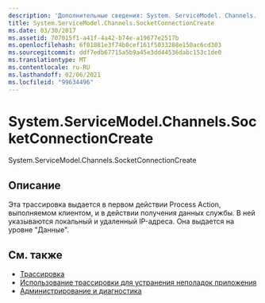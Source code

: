 ```yaml
---
description: 'Дополнительные сведения: System. ServiceModel. Channels. Соккетконнектионкреате'
title: System.ServiceModel.Channels.SocketConnectionCreate
ms.date: 03/30/2017
ms.assetid: 707015f1-a41f-4a42-b74e-a19677e2517b
ms.openlocfilehash: 6f01881e3f74b0cef161f5033288e150ac6cd303
ms.sourcegitcommit: ddf7edb67715a5b9a45e3dd44536dabc153c1de0
ms.translationtype: MT
ms.contentlocale: ru-RU
ms.lasthandoff: 02/06/2021
ms.locfileid: "99634496"
---
```

# <a name="systemservicemodelchannelssocketconnectioncreate"></a>System.ServiceModel.Channels.SocketConnectionCreate

System.ServiceModel.Channels.SocketConnectionCreate  
  
## <a name="description"></a>Описание  

 Эта трассировка выдается в первом действии Process Action, выполняемом клиентом, и в действии получения данных службы. В ней указываются локальный и удаленный IP-адреса. Она выдается на уровне "Данные".  
  
## <a name="see-also"></a>См. также

- [Трассировка](index.md)
- [Использование трассировки для устранения неполадок приложения](using-tracing-to-troubleshoot-your-application.md)
- [Администрирование и диагностика](../index.md)
